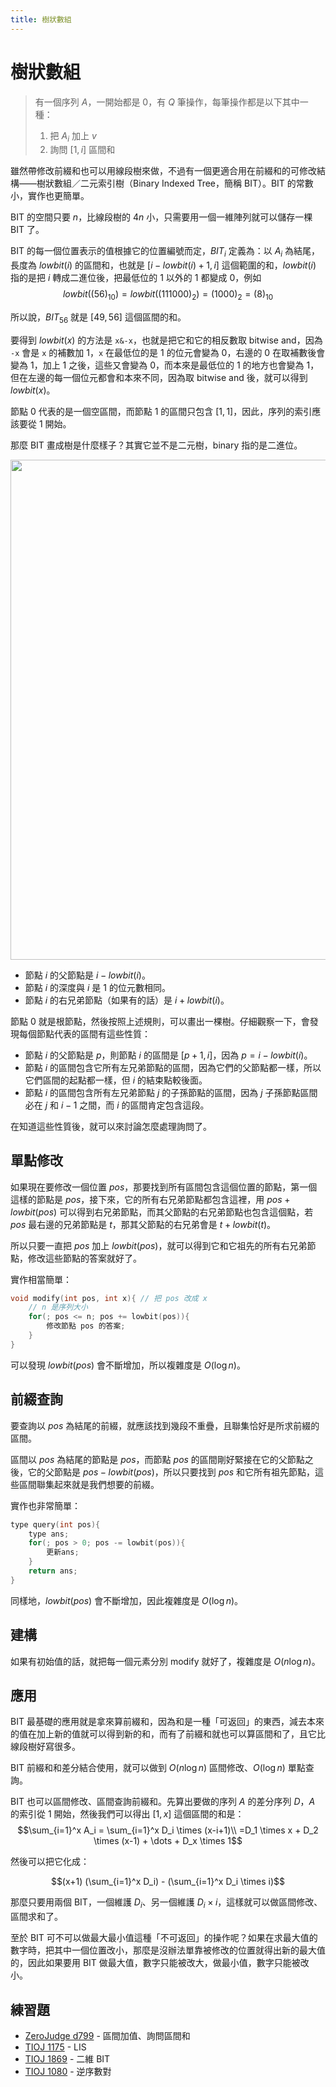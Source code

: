 ```yaml
---
title: 樹狀數組
---
```

# 樹狀數組

> 有一個序列 $A$，一開始都是 0，有 $Q$ 筆操作，每筆操作都是以下其中一種：
>
> 1. 把 $A_i$ 加上 $v$
> 2. 詢問 $[1,i]$ 區間和

雖然帶修改前綴和也可以用線段樹來做，不過有一個更適合用在前綴和的可修改結構——樹狀數組／二元索引樹（Binary Indexed Tree，簡稱 BIT）。BIT 的常數小，實作也更簡單。

BIT 的空間只要 $n$，比線段樹的 $4n$ 小，只需要用一個一維陣列就可以儲存一棵 BIT 了。

BIT 的每一個位置表示的值根據它的位置編號而定，$BIT_i$ 定義為：以 $A_i$ 為結尾，長度為 $lowbit(i)$ 的區間和，也就是 $[i-lowbit(i)+1,i]$ 這個範圍的和，$lowbit(i)$ 指的是把 $i$ 轉成二進位後，把最低位的 $1$ 以外的 $1$ 都變成 $0$，例如 $$lowbit((56)_{10})=lowbit((111000)_2)=(1000)_2=(8)_{10}$$

所以說，$BIT_{56}$ 就是 $[49,56]$ 這個區間的和。

要得到 $lowbit(x)$ 的方法是 `x&-x`，也就是把它和它的相反數取 bitwise and，因為 `-x` 會是 `x` 的補數加 $1$，`x` 在最低位的是 $1$ 的位元會變為 $0$，右邊的 $0$ 在取補數後會變為 $1$，加上 $1$ 之後，這些又會變為 $0$，而本來是最低位的 $1$ 的地方也會變為 $1$，但在左邊的每一個位元都會和本來不同，因為取 bitwise and 後，就可以得到 $lowbit(x)$。

節點 $0$ 代表的是一個空區間，而節點 $1$ 的區間只包含 $[1,1]$，因此，序列的索引應該要從 $1$ 開始。

那麼 BIT 畫成樹是什麼樣子？其實它並不是二元樹，binary 指的是二進位。

<img width="800px" src="/images/advanced-ds/fenwick-tree/bit.png">

- 節點 $i$ 的父節點是 $i-lowbit(i)$。
- 節點 $i$ 的深度與 $i$ 是 $1$ 的位元數相同。
- 節點 $i$ 的右兄弟節點（如果有的話）是 $i+lowbit(i)$。

節點 $0$ 就是根節點，然後按照上述規則，可以畫出一棵樹。仔細觀察一下，會發現每個節點代表的區間有這些性質：

- 節點 $i$ 的父節點是 $p$，則節點 $i$ 的區間是 $[p+1,i]$，因為 $p=i-lowbit(i)$。
- 節點 $i$ 的區間包含它所有左兄弟節點的區間，因為它們的父節點都一樣，所以它們區間的起點都一樣，但 $i$ 的結束點較後面。
- 節點 $i$ 的區間包含所有左兄弟節點 $j$ 的子孫節點的區間，因為 $j$ 子孫節點區間必在 $j$ 和 $i-1$ 之間，而 $i$ 的區間肯定包含這段。

在知道這些性質後，就可以來討論怎麼處理詢問了。

## 單點修改

如果現在要修改一個位置 $pos$，那要找到所有區間包含這個位置的節點，第一個這樣的節點是 $pos$，接下來，它的所有右兄弟節點都包含這裡，用 $pos+lowbit(pos)$ 可以得到右兄弟節點，而其父節點的右兄弟節點也包含這個點，若 $pos$ 最右邊的兄弟節點是 $t$，那其父節點的右兄弟會是 $t+lowbit(t)$。

所以只要一直把 $pos$ 加上 $lowbit(pos)$，就可以得到它和它祖先的所有右兄弟節點，修改這些節點的答案就好了。

實作相當簡單：
```cpp
void modify(int pos, int x){ // 把 pos 改成 x
    // n 是序列大小
    for(; pos <= n; pos += lowbit(pos)){
        修改節點 pos 的答案;
    }
}
```

可以發現 $lowbit(pos)$ 會不斷增加，所以複雜度是 $O(\log n)$。

## 前綴查詢

要查詢以 $pos$ 為結尾的前綴，就應該找到幾段不重疊，且聯集恰好是所求前綴的區間。

區間以 $pos$ 為結尾的節點是 $pos$，而節點 $pos$ 的區間剛好緊接在它的父節點之後，它的父節點是 $pos - lowbit(pos)$，所以只要找到 $pos$ 和它所有祖先節點，這些區間聯集起來就是我們想要的前綴。

實作也非常簡單：
```cpp
type query(int pos){
    type ans;
    for(; pos > 0; pos -= lowbit(pos)){
        更新ans;
    }
    return ans;
}
```

同樣地，$lowbit(pos)$ 會不斷增加，因此複雜度是 $O(\log n)$。

## 建構

如果有初始值的話，就把每一個元素分別 modify 就好了，複雜度是 $O(n \log n)$。

## 應用

BIT 最基礎的應用就是拿來算前綴和，因為和是一種「可返回」的東西，減去本來的值在加上新的值就可以得到新的和，而有了前綴和就也可以算區間和了，且它比線段樹好寫很多。

BIT 前綴和和差分結合使用，就可以做到 $O(n \log n)$ 區間修改、$O(\log n)$ 單點查詢。

BIT 也可以區間修改、區間查詢前綴和。先算出要做的序列 $A$ 的差分序列 $D$，$A$ 的索引從 $1$ 開始，然後我們可以得出 $[1,x]$ 這個區間的和是：
$$\sum_{i=1}^x A_i = \sum_{i=1}^x D_i \times (x-i+1)\\
=D_1 \times x + D_2 \times (x-1) + \dots + D_x \times 1$$

然後可以把它化成：

$$(x+1) (\sum_{i=1}^x D_i) - (\sum_{i=1}^x D_i \times i)$$

那麼只要用兩個 BIT，一個維護 $D_i$、另一個維護 $D_i \times i$，這樣就可以做區間修改、區間求和了。

至於 BIT 可不可以做最大最小值這種「不可返回」的操作呢？如果在求最大值的數字時，把其中一個位置改小，那麼是沒辦法單靠被修改的位置就得出新的最大值的，因此如果要用 BIT 做最大值，數字只能被改大，做最小值，數字只能被改小。

## 練習題

- [ZeroJudge d799](https://zerojudge.tw/ShowProblem?problemid=d799) - 區間加值、詢問區間和
- [TIOJ 1175](https://tioj.ck.tp.edu.tw/problems/1175) - LIS
- [TIOJ 1869](https://tioj.ck.tp.edu.tw/problems/1869) - 二維 BIT
- [TIOJ 1080](https://tioj.ck.tp.edu.tw/problems/1080) - 逆序數對
